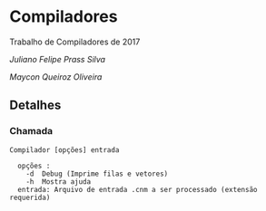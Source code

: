 # Compiladores
Trabalho de Compiladores de 2017

*Juliano Felipe Prass Silva*

*Maycon Queiroz Oliveira*

## Detalhes
### Chamada
```
Compilador [opções] entrada

  opções :
    -d  Debug (Imprime filas e vetores)
    -h  Mostra ajuda
  entrada: Arquivo de entrada .cnm a ser processado (extensão requerida)
```

